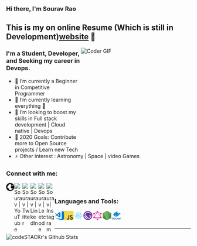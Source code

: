 ### Hi there, I'm Sourav Rao 
## This is my on online Resume (Which is still in Development)[website] 👋


<img src="https://media.giphy.com/media/SWoSkN6DxTszqIKEqv/giphy.gif" align="right" alt="Coder GIF" width="300" height="280">

### I'm a Student, Developer, and Seeking my career in Devops.
- 🔭 I’m currently a Beginner in Competitive Programmer
- 🌱 I’m currently learning everything 🤣
- 👯 I’m looking to boost my skills in Full stack development | Cloud native | Devops
- 🥅 2020 Goals: Contribute more to Open Source projects / Learn new Tech
- ⚡ Other interest : Astronomy | Space | video Games


### Connect with me:

[<img align="left" alt="https://souravrao-31.github.io/MyResume/"
 width="22px" src="https://raw.githubusercontent.com/iconic/open-iconic/master/svg/globe.svg" />][website]
[<img align="left" alt="Sourav | YouTube" width="22px" src="https://cdn.jsdelivr.net/npm/simple-icons@v3/icons/facebook.svg" />][facebook]
[<img align="left" alt="Sourav | Twitter" width="22px" src="https://cdn.jsdelivr.net/npm/simple-icons@v3/icons/twitter.svg" />][twitter]
[<img align="left" alt="Sourav | LinkedIn" width="22px" src="https://cdn.jsdelivr.net/npm/simple-icons@v3/icons/linkedin.svg" />][linkedin]
[<img align="left" alt="Sourav | Leetcode" width="22px" src="https://cdn.jsdelivr.net/npm/simple-icons@v3/icons/leetcode.svg" />][leetcode]
[<img align="left" alt="Sourav| Instagram" width="22px" src="https://cdn.jsdelivr.net/npm/simple-icons@v3/icons/instagram.svg" />][instagram]

<br />

### Languages and Tools:

[<img align="left" alt="Visual Studio Code" width="26px" src="https://raw.githubusercontent.com/github/explore/80688e429a7d4ef2fca1e82350fe8e3517d3494d/topics/visual-studio-code/visual-studio-code.png" />][webdevplaylist]
[<img align="left" alt="JavaScript" width="26px" src="https://raw.githubusercontent.com/github/explore/80688e429a7d4ef2fca1e82350fe8e3517d3494d/topics/javascript/javascript.png" />][jsplaylist]
[<img align="left" alt="React" width="26px" src="https://raw.githubusercontent.com/github/explore/80688e429a7d4ef2fca1e82350fe8e3517d3494d/topics/react/react.png" />][reactplaylist]
[<img align="left" alt="Gatsby" width="26px" src="https://raw.githubusercontent.com/github/explore/e94815998e4e0713912fed477a1f346ec04c3da2/topics/gatsby/gatsby.png" />][webdevplaylist]
[<img align="left" alt="GraphQL" width="26px" src="https://raw.githubusercontent.com/github/explore/80688e429a7d4ef2fca1e82350fe8e3517d3494d/topics/graphql/graphql.png" />][webdevplaylist]
[<img align="left" alt="Node.js" width="26px" src="https://raw.githubusercontent.com/github/explore/80688e429a7d4ef2fca1e82350fe8e3517d3494d/topics/nodejs/nodejs.png" />][webdevplaylist]
[<img align="left" alt="Docker" width="26px" src="https://raw.githubusercontent.com/github/explore/80688e429a7d4ef2fca1e82350fe8e3517d3494d/topics/docker/docker.png" />][reactplaylist]

<br />
<br />


---

<img align="left" alt="codeSTACKr's Github Stats" src="https://github-readme-stats.vercel.app/api?username=Souravrao-31&show_icons=true&hide_border=true" />

[website]: https://souravrao-31.github.io/MyResume/
[twitter]: https://twitter.com/SouravRao3110
[instagram]: https://www.instagram.com/sourav_rao31/
[linkedin]: https://www.linkedin.com/in/sourav-rao-0b579b17b/
[facebook]: https://www.facebook.com/saurav.roa
[leetcode]: https://leetcode.com/100ravv/
[webdevplaylist]: https://www.linkedin.com/in/sourav-rao-0b579b17b/
[jsplaylist]: https://souravrao-31.github.io/MyResume/
[cssplaylist]:  https://www.instagram.com/sourav_rao31/
[reactplaylist]: https://souravrao-31.github.io/MyResume/
